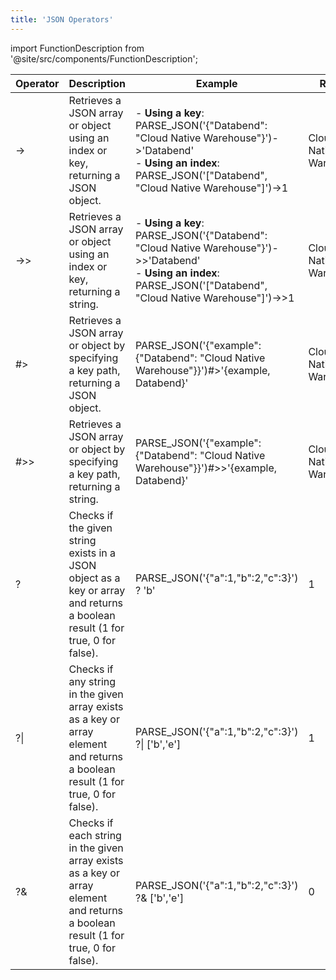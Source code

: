 ```yaml
---
title: 'JSON Operators'
---
```

import FunctionDescription from '@site/src/components/FunctionDescription';

<FunctionDescription description="Introduced or updated: v1.2.190"/>

| Operator | Description | Example | Result |
|----------|-------------|---------|--------|
| -> | Retrieves a JSON array or object using an index or key, returning a JSON object. | - **Using a key**:<br/>PARSE_JSON('{"Databend": "Cloud Native Warehouse"}')->'Databend'<br/>- **Using an index**:<br/>PARSE_JSON('["Databend", "Cloud Native Warehouse"]')->1 | Cloud Native Warehouse |
| ->> | Retrieves a JSON array or object using an index or key, returning a string. | - **Using a key**:<br/>PARSE_JSON('{"Databend": "Cloud Native Warehouse"}')->>'Databend'<br/>- **Using an index**:<br/>PARSE_JSON('["Databend", "Cloud Native Warehouse"]')->>1 | Cloud Native Warehouse |
| #> | Retrieves a JSON array or object by specifying a key path, returning a JSON object. | PARSE_JSON('{"example": {"Databend": "Cloud Native Warehouse"}}')#>'{example, Databend}' | Cloud Native Warehouse |
| #>> | Retrieves a JSON array or object by specifying a key path, returning a string. | PARSE_JSON('{"example": {"Databend": "Cloud Native Warehouse"}}')#>>'{example, Databend}' | Cloud Native Warehouse |
| ? | Checks if the given string exists in a JSON object as a key or array and returns a boolean result (1 for true, 0 for false). | PARSE_JSON('{"a":1,"b":2,"c":3}') ? 'b'| 1 |
| ?\| | Checks if any string in the given array exists as a key or array element and returns a boolean result (1 for true, 0 for false). | PARSE_JSON('{"a":1,"b":2,"c":3}') ?\| ['b','e'] | 1 |
| ?& | Checks if each string in the given array exists as a key or array element and returns a boolean result (1 for true, 0 for false). | PARSE_JSON('{"a":1,"b":2,"c":3}') ?& ['b','e'] | 0 |